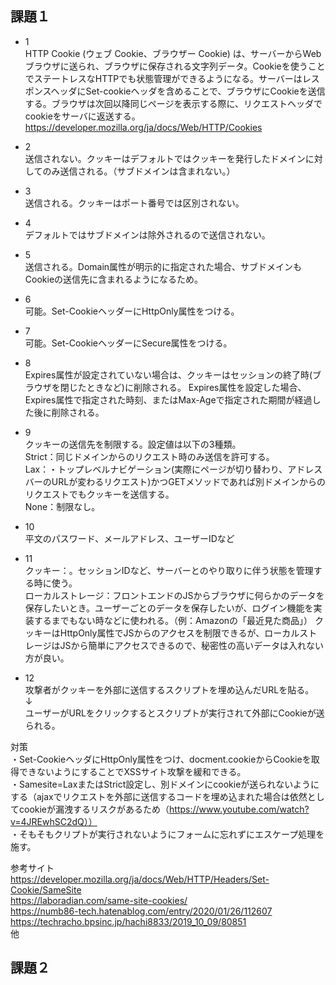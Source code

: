 ## 課題１

- 1  
HTTP Cookie (ウェブ Cookie、ブラウザー Cookie) は、サーバーからWebブラウザに送られ、ブラウザに保存される文字列データ。Cookieを使うことでステートレスなHTTPでも状態管理ができるようになる。サーバーはレスポンスヘッダにSet-cookieヘッダを含めることで、ブラウザにCookieを送信する。ブラウザは次回以降同じページを表示する際に、リクエストヘッダでcookieをサーバに返送する。  
https://developer.mozilla.org/ja/docs/Web/HTTP/Cookies

- 2  
送信されない。クッキーはデフォルトではクッキーを発行したドメインに対してのみ送信される。（サブドメインは含まれない。）

- 3  
送信される。クッキーはポート番号では区別されない。

- 4   
デフォルトではサブドメインは除外されるので送信されない。

- 5  
送信される。Domain属性が明示的に指定された場合、サブドメインもCookieの送信先に含まれるようになるため。

- 6  
可能。Set-CookieヘッダーにHttpOnly属性をつける。

- 7  
可能。Set-CookieヘッダーにSecure属性をつける。

- 8  
Expires属性が設定されていない場合は、クッキーはセッションの終了時(ブラウザを閉じたときなど)に削除される。  Expires属性を設定した場合、Expires属性で指定された時刻、またはMax-Ageで指定された期間が経過した後に削除される。

- 9  
クッキーの送信先を制限する。設定値は以下の3種類。  
Strict：同じドメインからのリクエスト時のみ送信を許可する。  
Lax：・トップレベルナビゲーション(実際にページが切り替わり、アドレスバーのURLが変わるリクエスト)かつGETメソッドであれば別ドメインからのリクエストでもクッキーを送信する。  
None：制限なし。  

- 10  
平文のパスワード、メールアドレス、ユーザーIDなど


- 11  
クッキー：。セッションIDなど、サーバーとのやり取りに伴う状態を管理する時に使う。  
ローカルストレージ：フロントエンドのJSからブラウザに何らかのデータを保存したいとき。ユーザーごとのデータを保存したいが、ログイン機能を実装するまでもない時などに使われる。（例：Amazonの「最近見た商品」）
クッキーはHttpOnly属性でJSからのアクセスを制限できるが、ローカルストレージはJSから簡単にアクセスできるので、秘密性の高いデータは入れない方が良い。

- 12  
攻撃者がクッキーを外部に送信するスクリプトを埋め込んだURLを貼る。  
↓  
ユーザーがURLをクリックするとスクリプトが実行されて外部にCookieが送られる。  

対策  
・Set-CookieヘッダにHttpOnly属性をつけ、docment.cookieからCookieを取得できないようにすることでXSSサイト攻撃を緩和できる。  
・Samesite=LaxまたはStrict設定し、別ドメインにcookieが送られないようにする（ajaxでリクエストを外部に送信するコードを埋め込まれた場合は依然としてcookieが漏洩するリスクがあるため（https://www.youtube.com/watch?v=4JREwhSC2dQ））  
・そもそもクリプトが実行されないようにフォームに忘れずにエスケープ処理を施す。  

参考サイト  
https://developer.mozilla.org/ja/docs/Web/HTTP/Headers/Set-Cookie/SameSite  
https://laboradian.com/same-site-cookies/  
https://numb86-tech.hatenablog.com/entry/2020/01/26/112607  
https://techracho.bpsinc.jp/hachi8833/2019_10_09/80851  
他  

## 課題２  
